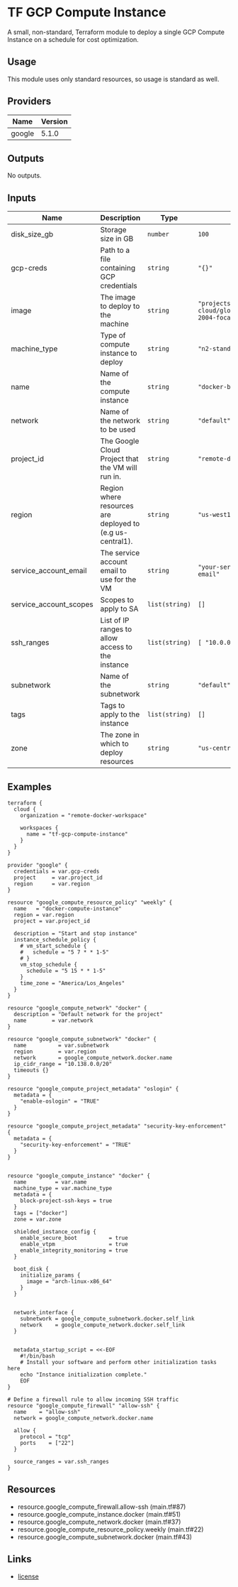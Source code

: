 # TF GCP Compute Instance

A small, non-standard, Terraform module to deploy a single GCP Compute Instance
on a schedule for cost optimization.

<!-- BEGIN_TF_DOCS -->
## Usage

This module uses only standard resources, so usage is standard as well.

## Providers

| Name | Version |
|------|---------|
| google | 5.1.0 |

## Outputs

No outputs.

## Inputs

| Name | Description | Type | Default | Required |
|------|-------------|------|---------|:--------:|
| disk\_size\_gb | Storage size in GB | `number` | `100` | no |
| gcp-creds | Path to a file containing GCP credentials | `string` | `"{}"` | no |
| image | The image to deploy to the machine | `string` | `"projects/ubuntu-os-cloud/global/images/ubuntu-2004-focal-v20210817"` | no |
| machine\_type | Type of compute instance to deploy | `string` | `"n2-standard-2"` | no |
| name | Name of the compute instance | `string` | `"docker-build"` | no |
| network | Name of the network to be used | `string` | `"default"` | no |
| project\_id | The Google Cloud Project that the VM will run in. | `string` | `"remote-docker-development"` | no |
| region | Region where resources are deployed to (e.g us-central1). | `string` | `"us-west1"` | no |
| service\_account\_email | The service account email to use for the VM | `string` | `"your-service-account-email"` | no |
| service\_account\_scopes | Scopes to apply to SA | `list(string)` | `[]` | no |
| ssh\_ranges | List of IP ranges to allow access to the instance | `list(string)` | ```[ "10.0.0.1/32" ]``` | no |
| subnetwork | Name of the subnetwork | `string` | `"default"` | no |
| tags | Tags to apply to the instance | `list(string)` | `[]` | no |
| zone | The zone in which to deploy resources | `string` | `"us-central1-a"` | no |

## Examples

```hcl
terraform {
  cloud {
    organization = "remote-docker-workspace"

    workspaces {
      name = "tf-gcp-compute-instance"
    }
  }
}

provider "google" {
  credentials = var.gcp-creds
  project     = var.project_id
  region      = var.region
}

resource "google_compute_resource_policy" "weekly" {
  name   = "docker-compute-instance"
  region = var.region
  project = var.project_id

  description = "Start and stop instance"
  instance_schedule_policy {
    # vm_start_schedule {
    #   schedule = "5 7 * * 1-5"
    # }
    vm_stop_schedule {
      schedule = "5 15 * * 1-5"
    }
    time_zone = "America/Los_Angeles"
  }
}

resource "google_compute_network" "docker" {
  description = "Default network for the project"
  name        = var.network
}

resource "google_compute_subnetwork" "docker" {
  name          = var.subnetwork
  region        = var.region
  network       = google_compute_network.docker.name
  ip_cidr_range = "10.138.0.0/20"
  timeouts {}
}

resource "google_compute_project_metadata" "oslogin" {
  metadata = {
    "enable-oslogin" = "TRUE"
  }
}

resource "google_compute_project_metadata" "security-key-enforcement" {
  metadata = {
    "security-key-enforcement" = "TRUE"
  }
}


resource "google_compute_instance" "docker" {
  name         = var.name
  machine_type = var.machine_type
  metadata = {
    block-project-ssh-keys = true
  }
  tags = ["docker"]
  zone = var.zone

  shielded_instance_config {
    enable_secure_boot          = true
    enable_vtpm                 = true
    enable_integrity_monitoring = true
  }

  boot_disk {
    initialize_params {
      image = "arch-linux-x86_64"
    }
  }


  network_interface {
    subnetwork = google_compute_subnetwork.docker.self_link
    network    = google_compute_network.docker.self_link
  }


  metadata_startup_script = <<-EOF
    #!/bin/bash
    # Install your software and perform other initialization tasks here
    echo "Instance initialization complete."
    EOF
}

# Define a firewall rule to allow incoming SSH traffic
resource "google_compute_firewall" "allow-ssh" {
  name    = "allow-ssh"
  network = google_compute_network.docker.name

  allow {
    protocol = "tcp"
    ports    = ["22"]
  }

  source_ranges = var.ssh_ranges
}
```

## Resources

- resource.google_compute_firewall.allow-ssh (main.tf#87)
- resource.google_compute_instance.docker (main.tf#51)
- resource.google_compute_network.docker (main.tf#37)
- resource.google_compute_resource_policy.weekly (main.tf#22)
- resource.google_compute_subnetwork.docker (main.tf#43)

## Links

- [license](license.md)
<!-- END_TF_DOCS -->